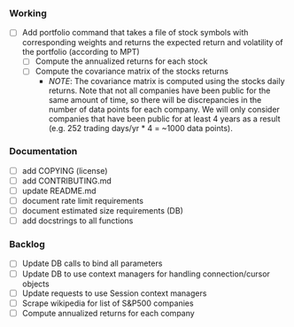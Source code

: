 ### Working

- [ ] Add portfolio command that takes a file of stock symbols with corresponding weights and returns the expected return and volatility of the portfolio (according to MPT)
  - [ ] Compute the annualized returns for each stock
  - [ ] Compute the covariance matrix of the stocks returns
    - _NOTE_: The covariance matrix is computed using the stocks daily returns. Note that not all companies have been public for the same amount of time, so there will be discrepancies in the number of data points for each company. We will only consider companies that have been public for at least 4 years as a result (e.g. 252 trading days/yr \* 4 = ~1000 data points).

### Documentation

- [ ] add COPYING (license)
- [ ] add CONTRIBUTING.md
- [ ] update README.md
- [ ] document rate limit requirements
- [ ] document estimated size requirements (DB)
- [ ] add docstrings to all functions

### Backlog

- [ ] Update DB calls to bind all parameters
- [ ] Update DB to use context managers for handling connection/cursor objects
- [ ] Update requests to use Session context managers
- [ ] Scrape wikipedia for list of S&P500 companies
- [ ] Compute annualized returns for each company
